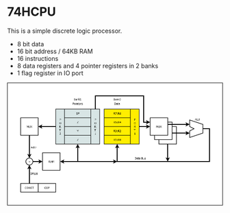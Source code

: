# 74HCPU

This is a simple discrete logic processor.

* 8 bit data
* 16 bit address / 64KB RAM
* 16 instructions
* 8 data registers and 4 pointer registers in 2 banks
* 1 flag register in IO port

![CPU structure](./cpu2.1.png)
